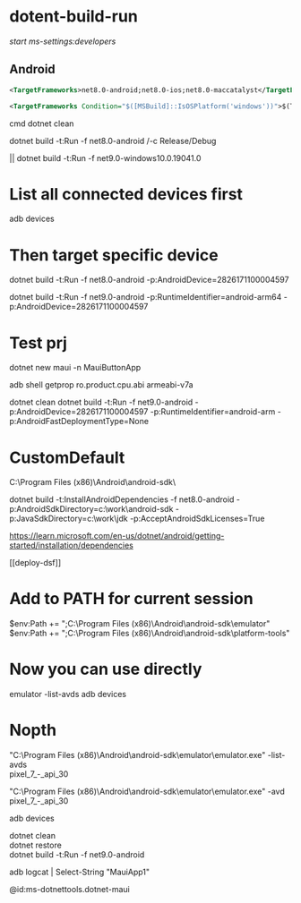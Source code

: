 # dotent-build-run
_start ms-settings:developers_
## Android

```xml
<TargetFrameworks>net8.0-android;net8.0-ios;net8.0-maccatalyst</TargetFrameworks>

<TargetFrameworks Condition="$([MSBuild]::IsOSPlatform('windows'))">$(TargetFrameworks);net8.0-windows10.0.19041.0</TargetFrameworks>

```
cmd 
dotnet clean 

dotnet build -t:Run -f net8.0-android /-c Release/Debug

||
dotnet build -t:Run -f net9.0-windows10.0.19041.0
# List all connected devices first

adb devices

# Then target specific device

dotnet build -t:Run -f net8.0-android -p:AndroidDevice=2826171100004597

dotnet build -t:Run -f net9.0-android -p:RuntimeIdentifier=android-arm64 -p:AndroidDevice=2826171100004597


# Test prj 

dotnet new maui -n MauiButtonApp


adb shell getprop ro.product.cpu.abi
armeabi-v7a


dotnet clean
dotnet build -t:Run -f net9.0-android -p:AndroidDevice=2826171100004597 -p:RuntimeIdentifier=android-arm -p:AndroidFastDeploymentType=None



#  CustomDefault 

C:\Program Files (x86)\Android\android-sdk\

dotnet build -t:InstallAndroidDependencies -f net8.0-android -p:AndroidSdkDirectory=c:\work\android-sdk -p:JavaSdkDirectory=c:\work\jdk -p:AcceptAndroidSdkLicenses=True

https://learn.microsoft.com/en-us/dotnet/android/getting-started/installation/dependencies


[[deploy-dsf]]


# Add to PATH for current session
$env:Path += ";C:\Program Files (x86)\Android\android-sdk\emulator"
$env:Path += ";C:\Program Files (x86)\Android\android-sdk\platform-tools"

# Now you can use directly
emulator -list-avds
adb devices


# Nopth
"C:\Program Files (x86)\Android\android-sdk\emulator\emulator.exe" -list-avds   
pixel_7_-_api_30

"C:\Program Files (x86)\Android\android-sdk\emulator\emulator.exe" -avd pixel_7_-_api_30   

adb devices


dotnet clean  
dotnet restore  
dotnet build -t:Run -f net9.0-android

adb logcat | Select-String "MauiApp1"


@id:ms-dotnettools.dotnet-maui